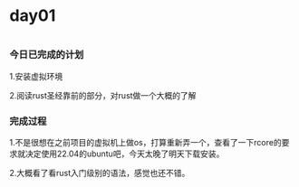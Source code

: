 # day01

# 

### 今日已完成的计划

1.安装虚拟环境

2.阅读rust圣经靠前的部分，对rust做一个大概的了解

### 完成过程

1.不是很想在之前项目的虚拟机上做os，打算重新弄一个，查看了一下rcore的要求就决定使用22.04的ubuntu吧，今天太晚了明天下载安装。

2.大概看了看rust入门级别的语法，感觉也还不错。
